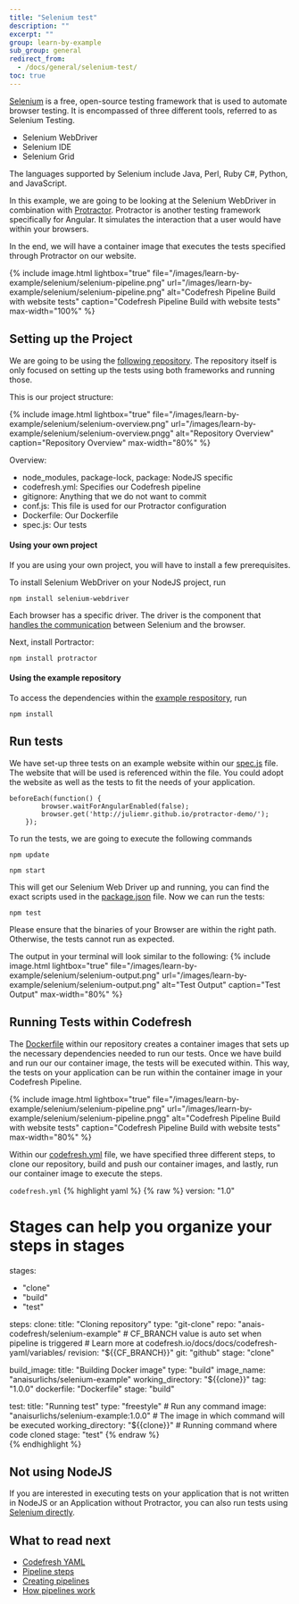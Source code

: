 ```yaml
---
title: "Selenium test"
description: ""
excerpt: ""
group: learn-by-example
sub_group: general
redirect_from:
  - /docs/general/selenium-test/
toc: true
---
```


[Selenium](https://www.selenium.dev/) is a free, open-source testing framework that is used to automate browser testing. It is encompassed of three different tools, referred to as Selenium Testing.
* Selenium WebDriver
* Selenium IDE
* Selenium Grid 

The languages supported by Selenium include Java, Perl, Ruby C#, Python, and JavaScript.

In this example, we are going to be looking at the Selenium WebDriver in combination with [Protractor](https://www.protractortest.org/#/). Protractor is another testing framework specifically for Angular. It simulates the interaction that a user would have within your browsers.

In the end, we will have a container image that executes the tests specified through Protractor on our website.

{% include image.html 
  lightbox="true" 
  file="/images/learn-by-example/selenium/selenium-pipeline.png" 
  url="/images/learn-by-example/selenium/selenium-pipeline.png" 
  alt="Codefresh Pipeline Build with website tests" 
  caption="Codefresh Pipeline Build with website tests" 
  max-width="100%"
%}

## Setting up the Project

We are going to be using the [following repository](https://github.com/codefresh-contrib/selenium-example). The repository itself is only focused on setting up the tests using both frameworks and running those. 

This is our project structure:

{% include image.html 
  lightbox="true" 
  file="/images/learn-by-example/selenium/selenium-overview.png" 
  url="/images/learn-by-example/selenium/selenium-overview.pngg" 
  alt="Repository Overview" 
  caption="Repository Overview" 
  max-width="80%"
%}

Overview:
* node_modules, package-lock, package: NodeJS specific
* codefresh.yml: Specifies our Codefresh pipeline
* gitignore: Anything that we do not want to commit
* conf.js: This file is used for our Protractor configuration
* Dockerfile: Our Dockerfile
* spec.js: Our tests

#### Using your own project

If you are using your own project, you will have to install a few prerequisites.

To install Selenium WebDriver on your NodeJS project, run
```
npm install selenium-webdriver
```

Each browser has a specific driver. The driver is the component that [handles the communication](https://www.selenium.dev/documentation/en/getting_started_with_webdriver/) between Selenium and the browser.

Next, install Portractor:
```
npm install protractor
```

#### Using the example repository

To access the dependencies within the [example respository](https://github.com/codefresh-contrib/selenium-example), run
```
npm install
```

## Run tests

We have set-up three tests on an example website within our [spec.js](https://github.com/codefresh-contrib/selenium-example/blob/master/spec.js) file. The website that will be used is referenced within the file. You could adopt the website as well as the tests to fit the needs of your application.

```
beforeEach(function() {
        browser.waitForAngularEnabled(false);
        browser.get('http://juliemr.github.io/protractor-demo/');
    });
```

To run the tests, we are going to execute the following commands 
```
npm update

npm start
```

This will get our Selenium Web Driver up and running, you can find the exact scripts used in the [package.json](https://github.com/codefresh-contrib/selenium-example/blob/master/package.json) file. Now we can run the tests:
```
npm test
```
Please ensure that the binaries of your Browser are within the right path. Otherwise, the tests cannot run as expected.

The output in your terminal will look similar to the following:
{% include image.html 
  lightbox="true" 
  file="/images/learn-by-example/selenium/selenium-output.png" 
  url="/images/learn-by-example/selenium/selenium-output.png" 
  alt="Test Output" 
  caption="Test Output" 
  max-width="80%"
%}

## Running Tests within Codefresh

The [Dockerfile](https://github.com/codefresh-contrib/selenium-example/blob/master/Dockerfile) within our repository creates a container images that sets up the necessary dependencies needed to run our tests. Once we have build and run our our container image, the tests will be executed within. This way, the tests on your application can be run within the container image in your Codefresh Pipeline. 

{% include image.html 
  lightbox="true" 
  file="/images/learn-by-example/selenium/selenium-pipeline.png" 
  url="/images/learn-by-example/selenium/selenium-pipeline.pngg" 
  alt="Codefresh Pipeline Build with website tests" 
  caption="Codefresh Pipeline Build with website tests" 
  max-width="80%"
%}

Within our [codefresh.yml](https://github.com/codefresh-contrib/selenium-example/blob/master/codefresh.yml) file, we have specified three different steps, to clone our repository, build and push our container images, and lastly, run our container image to execute the steps.

`codefresh.yml`
{% highlight yaml %}
{% raw %}
version: "1.0"
# Stages can help you organize your steps in stages
stages:
  - "clone"
  - "build"
  - "test"

steps:
  clone:
    title: "Cloning repository"
    type: "git-clone"
    repo: "anais-codefresh/selenium-example"
    # CF_BRANCH value is auto set when pipeline is triggered
    # Learn more at codefresh.io/docs/docs/codefresh-yaml/variables/
    revision: "${{CF_BRANCH}}"
    git: "github"
    stage: "clone"

  build_image:
    title: "Building Docker image"
    type: "build"
    image_name: "anaisurlichs/selenium-example"
    working_directory: "${{clone}}"
    tag: "1.0.0"
    dockerfile: "Dockerfile"
    stage: "build"
    
  test:
    title: "Running test"
    type: "freestyle" # Run any command
    image: "anaisurlichs/selenium-example:1.0.0" # The image in which command will be executed
    working_directory: "${{clone}}" # Running command where code cloned
    stage: "test"
{% endraw %}      
{% endhighlight %}

## Not using NodeJS

If you are interested in executing tests on your application that is not written in NodeJS or an Application without Protractor, you can also run tests using [Selenium directly](https://www.selenium.dev/documentation/en/webdriver/js_alerts_prompts_and_confirmations/).

## What to read next

* [Codefresh YAML]({{site.baseurl}}/docs/codefresh-yaml/what-is-the-codefresh-yaml/)
* [Pipeline steps]({{site.baseurl}}/docs/codefresh-yaml/steps/)
* [Creating pipelines]({{site.baseurl}}/docs/configure-ci-cd-pipeline/pipelines/)
* [How pipelines work]({{site.baseurl}}/docs/configure-ci-cd-pipeline/introduction-to-codefresh-pipelines/)
